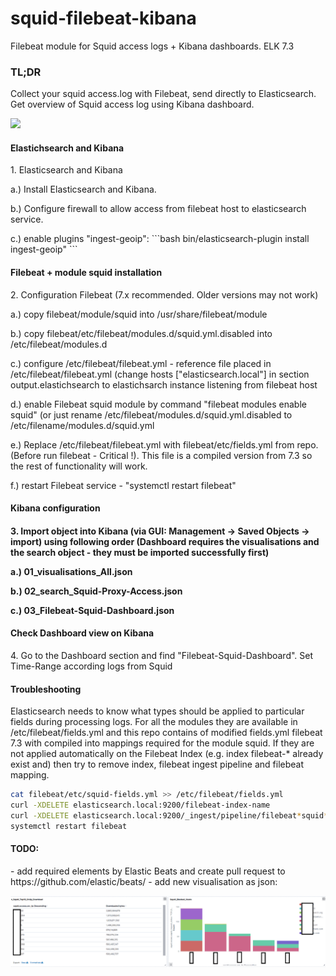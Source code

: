 # squid-filebeat-kibana
Filebeat module for Squid access logs + Kibana dashboards. ELK 7.3

<h3> TL;DR<p> </h3>
Collect your squid access.log with Filebeat, send directly to Elasticsearch.
Get overview of Squid access log using Kibana dashboard.

![](_images/kibana_dashboard_example.png)


<h4> Elastichsearch and Kibana </h4>
1. Elasticsearch and Kibana
    <p>a.) Install Elasticsearch and Kibana.
    <p>b.) Configure firewall to allow access from filebeat host to elasticsearch service.
    <p>c.) enable plugins "ingest-geoip":
    ```bash
    bin/elasticsearch-plugin install ingest-geoip"
    ```


<h4> Filebeat + module squid installation </h4>
2. Configuration Filebeat (7.x recommended. Older versions may not work)
   <p>a.) copy filebeat/module/squid into /usr/share/filebeat/module
   <p>b.) copy filebeat/etc/filebeat/modules.d/squid.yml.disabled into /etc/filebeat/modules.d
   <p>c.) configure /etc/filebeat/filebeat.yml - reference file placed in /etc/filebeat/filebeat.yml
        (change  hosts ["elasticsearch.local"] in section output.elastichsearch to elastichsarch instance listening from filebeat host
   <p>d.) enable Filebeat squid module by command "filebeat modules enable squid" (or just rename /etc/filebeat/modules.d/squid.yml.disabled to /etc/filename/modules.d/squid.yml
   <p>e.) Replace /etc/filebeat/filebeat.yml with filebeat/etc/fields.yml from repo. (Before run filebeat - Critical !). This file is a compiled version from 7.3 so the rest of functionality will work.
   <p>f.) restart Filebeat service - "systemctl restart filebeat"

<h4>Kibana configuration <h4>
3. Import object into Kibana (via GUI: Management -> Saved Objects -> import) using following order
   (Dashboard requires the visualisations and the search object - they must be imported successfully first)
   <p>a.) 01_visualisations_All.json
   <p>b.) 02_search_Squid-Proxy-Access.json
   <p>c.) 03_Filebeat-Squid-Dashboard.json

<h4> Check Dashboard view on Kibana </h4>
4. Go to the Dashboard section and find "Filebeat-Squid-Dashboard". Set Time-Range according logs from Squid



<h4> Troubleshooting </h4>
<p>Elasticsearch needs to know what types should be applied to particular fields during processing logs.
For all the modules they are available in /etc/filebeat/fields.yml and this repo contains of modified fields.yml filebeat 7.3 with compiled into mappings required for the module squid.
If they are not applied automatically on the Filebeat Index (e.g. index filebeat-* already exist and)
then try to remove index, filebeat ingest pipeline and filebeat mapping.


```bash
cat filebeat/etc/squid-fields.yml >> /etc/filebeat/fields.yml
curl -XDELETE elasticsearch.local:9200/filebeat-index-name
curl -XDELETE elasticsearch.local:9200/_ingest/pipeline/filebeat*squid*
systemctl restart filebeat
```

<h4> TODO: </h4>
- add required elements by Elastic Beats and create pull request to https://github.com/elastic/beats/
- add new visualisation as json:

![](_images\squid_downloaded_per_host.png.png)
